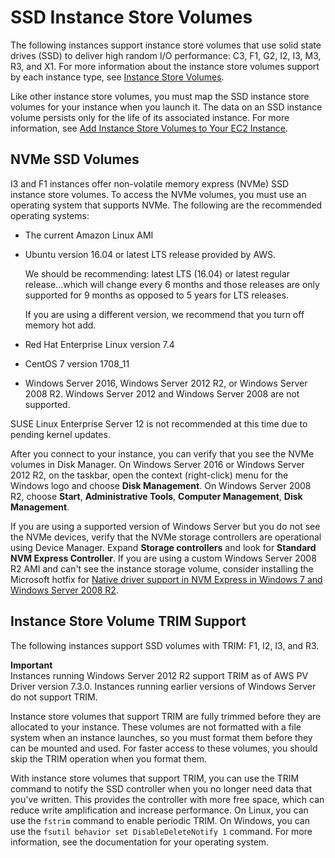 # SSD Instance Store Volumes<a name="ssd-instance-store"></a>

The following instances support instance store volumes that use solid state drives \(SSD\) to deliver high random I/O performance: C3, F1, G2, I2, I3, M3, R3, and X1\. For more information about the instance store volumes support by each instance type, see [Instance Store Volumes](InstanceStorage.md#instance-store-volumes)\.

Like other instance store volumes, you must map the SSD instance store volumes for your instance when you launch it\. The data on an SSD instance volume persists only for the life of its associated instance\. For more information, see [Add Instance Store Volumes to Your EC2 Instance](add-instance-store-volumes.md)\.

## NVMe SSD Volumes<a name="nvme-ssd-volumes"></a>

I3 and F1 instances offer non\-volatile memory express \(NVMe\) SSD instance store volumes\. To access the NVMe volumes, you must use an operating system that supports NVMe\. The following are the recommended operating systems:

+ The current Amazon Linux AMI

+ Ubuntu version 16\.04 or latest LTS release provided by AWS\. 

  We should be recommending: latest LTS \(16\.04\) or latest regular release\.\.\.which will change every 6 months and those releases are only supported for 9 months as opposed to 5 years for LTS releases\. 

  If you are using a different version, we recommend that you turn off memory hot add\.

+ Red Hat Enterprise Linux version 7\.4

+ CentOS 7 version 1708\_11

+ Windows Server 2016, Windows Server 2012 R2, or Windows Server 2008 R2\. Windows Server 2012 and Windows Server 2008 are not supported\.

SUSE Linux Enterprise Server 12 is not recommended at this time due to pending kernel updates\.

After you connect to your instance, you can verify that you see the NVMe volumes in Disk Manager\. On Windows Server 2016 or Windows Server 2012 R2, on the taskbar, open the context \(right\-click\) menu for the Windows logo and choose **Disk Management**\. On Windows Server 2008 R2, choose **Start**, **Administrative Tools**, **Computer Management**, **Disk Management**\.

If you are using a supported version of Windows Server but you do not see the NVMe devices, verify that the NVMe storage controllers are operational using Device Manager\. Expand **Storage controllers** and look for **Standard NVM Express Controller**\. If you are using a custom Windows Server 2008 R2 AMI and can't see the instance storage volume, consider installing the Microsoft hotfix for [Native driver support in NVM Express in Windows 7 and Windows Server 2008 R2](https://support.microsoft.com/en-us/help/2990941/update-to-add-native-driver-support-in-nvm-express-in-windows-7-and-wi)\.

## Instance Store Volume TRIM Support<a name="InstanceStoreTrimSupport"></a>

The following instances support SSD volumes with TRIM: F1, I2, I3, and R3\.

**Important**  
Instances running Windows Server 2012 R2 support TRIM as of AWS PV Driver version 7\.3\.0\. Instances running earlier versions of Windows Server do not support TRIM\.

Instance store volumes that support TRIM are fully trimmed before they are allocated to your instance\. These volumes are not formatted with a file system when an instance launches, so you must format them before they can be mounted and used\. For faster access to these volumes, you should skip the TRIM operation when you format them\.

With instance store volumes that support TRIM, you can use the TRIM command to notify the SSD controller when you no longer need data that you've written\. This provides the controller with more free space, which can reduce write amplification and increase performance\. On Linux, you can use the `fstrim` command to enable periodic TRIM\. On Windows, you can use the `fsutil behavior set DisableDeleteNotify 1` command\. For more information, see the documentation for your operating system\.